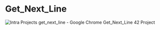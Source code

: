 # Get_Next_Line
![Intra Projects get_next_line - Google Chrome](https://user-images.githubusercontent.com/117649637/235353784-5804709c-b7b9-4d44-8728-a1e49b7f97f4.jpg)
Get_Next_Line 42 Project
